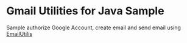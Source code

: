 # Gmail Utilities for Java Sample

Sample authorize Google Account, create email and send email using [EmailUtilis](https://github.com/SakaDream/EmailUtils)